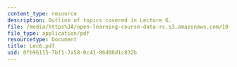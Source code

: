 ```yaml
---
content_type: resource
description: Outline of topics covered in Lecture 6.
file: /media/https%3A/open-learning-course-data-rc.s3.amazonaws.com/10-675j-computational-quantum-mechanics-of-molecular-and-extended-systems-fall-2004/0fb961157bf17a580c4186d08d1c832b_Lec6.pdf
file_type: application/pdf
resourcetype: Document
title: Lec6.pdf
uid: 0fb96115-7bf1-7a58-0c41-86d08d1c832b
---
```

